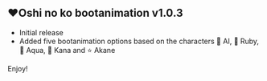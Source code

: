 ## ❤️Oshi no ko bootanimation v1.0.3

- Initial release
- Added five bootanimation options based on the characters 🌟 AI, 💎 Ruby, 🌊 Aqua, 🔴 Kana and ⭐ Akane



Enjoy!
